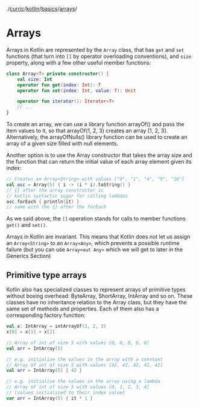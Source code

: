 ./[curric](/curric)/[kotlin](/curric/kotlin)/[basics](/curric/kotlin/basics)/[arrays](/curric/kotlin/basics/arr)/
# Arrays
Arrays in Kotlin are represented by the `Array` class, that has `get` and `set` functions (that turn into `[]` by operator overloading conventions), and `size` property, along with a few other useful member functions:
```kotlin
class Array<T> private constructor() {
    val size: Int
    operator fun get(index: Int): T
    operator fun set(index: Int, value: T): Unit

    operator fun iterator(): Iterator<T>
    // ...
}
```
To create an array, we can use a library function arrayOf() and pass the item values to it, so that arrayOf(1, 2, 3) creates an array [1, 2, 3]. Alternatively, the arrayOfNulls() library function can be used to create an array of a given size filled with null elements.

Another option is to use the Array constructor that takes the array size and the function that can return the initial value of each array element given its index:
```kotlin
// Creates an Array<String> with values ["0", "1", "4", "9", "16"]
val asc = Array(5) { i -> (i * i).toString() }
// {} after the array constructor is 
// kotlin syntactic sugar for calling lambdas
asc.forEach { println(it) }
// same with the {} after the forEach
```
As we said above, the `[]` operation stands for calls to member functions `get()` and `set()`.

Arrays in Kotlin are invariant. This means that Kotlin does not let us assign an `Array<String>` to an `Array<Any>`, which prevents a possible runtime failure (but you can use `Array<out Any>` which we will get to later in the Generics Section)
## Primitive type arrays
Kotlin also has specialized classes to represent arrays of primitive types without boxing overhead: ByteArray, ShortArray, IntArray and so on. These classes have no inheritance relation to the Array class, but they have the same set of methods and properties. Each of them also has a corresponding factory function:
```kotlin
val x: IntArray = intArrayOf(1, 2, 3)
x[0] = x[1] + x[2]
```
```kotlin
// Array of int of size 5 with values [0, 0, 0, 0, 0]
val arr = IntArray(5)

// e.g. initialise the values in the array with a constant
// Array of int of size 5 with values [42, 42, 42, 42, 42]
val arr = IntArray(5) { 42 }

// e.g. initialise the values in the array using a lambda
// Array of int of size 5 with values [0, 1, 2, 3, 4]
// (values initialised to their index value)
var arr = IntArray(5) { it * 1 }
```